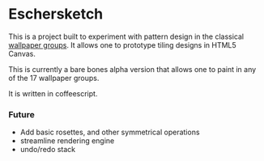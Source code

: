 Eschersketch
===========

This is a project built to experiment with pattern design in the classical [wallpaper groups][1]. It allows one to prototype tiling designs in HTML5 Canvas.

This is currently a bare bones alpha version that allows one to paint in any of the 17 wallpaper groups.

It is written in coffeescript.

### Future
- Add basic rosettes, and other symmetrical operations
- streamline rendering engine
- undo/redo stack

[1]: http://en.wikipedia.org/wiki/Wallpaper_group

